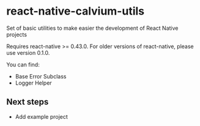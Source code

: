 # react-native-calvium-utils
Set of basic utilities to make easier the development of React Native projects

Requires react-native >= 0.43.0. For older versions of react-native, please use version 0.1.0.

You can find:

* Base Error Subclass
* Logger Helper

Next steps
-----

- Add example project
